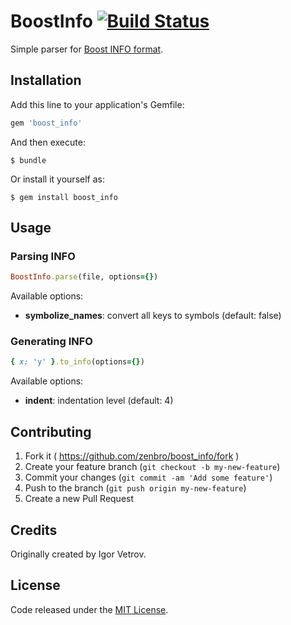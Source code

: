 # BoostInfo [![Build Status](https://travis-ci.org/zenbro/boost_info.svg?branch=master)](https://travis-ci.org/zenbro/boost_info)

Simple parser for [Boost INFO format](http://www.boost.org/doc/libs/1_42_0/doc/html/boost_propertytree/parsers.html#boost_propertytree.parsers.info_parser).

## Installation

Add this line to your application's Gemfile:

```ruby
gem 'boost_info'
```

And then execute:

    $ bundle

Or install it yourself as:

    $ gem install boost_info

## Usage

### Parsing INFO
```ruby
BoostInfo.parse(file, options={})
```

Available options: 

- **symbolize_names**: convert all keys to symbols (default: false)

### Generating INFO

```ruby
{ x: 'y' }.to_info(options={})
```

Available options: 

- **indent**: indentation level (default: 4)

## Contributing

1. Fork it ( https://github.com/zenbro/boost_info/fork )
2. Create your feature branch (`git checkout -b my-new-feature`)
3. Commit your changes (`git commit -am 'Add some feature'`)
4. Push to the branch (`git push origin my-new-feature`)
5. Create a new Pull Request

## Credits

Originally created by Igor Vetrov.

## License

Code released under the [MIT License](http://www.opensource.org/licenses/MIT).
